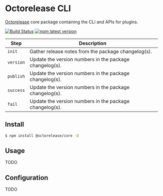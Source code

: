 # Octorelease CLI

[Octorelease](https://github.com/octorelease/octorelease) core package containing the CLI and APIs for plugins.

[![Build Status](https://github.com/octorelease/octorelease/workflows/Test/badge.svg)](https://github.com/octorelease/octorelease/actions?query=workflow%3ATest+branch%3Amaster)
[![npm latest version](https://img.shields.io/npm/v/@octorelease/core/latest.svg)](https://www.npmjs.com/package/@octorelease/core)
<!-- [![npm next version](https://img.shields.io/npm/v/@octorelease/core/next.svg)](https://www.npmjs.com/package/@octorelease/core) -->

| Step | Description |
|------|-------------|
| `init` | Gather release notes from the package changelog(s). |
| `version` | Update the version numbers in the package changelog(s). |
| `publish` | Update the version numbers in the package changelog(s). |
| `success` | Update the version numbers in the package changelog(s). |
| `fail` | Update the version numbers in the package changelog(s). |

## Install

```bash
$ npm install @octorelease/core -D
```

## Usage

TODO

## Configuration

TODO
